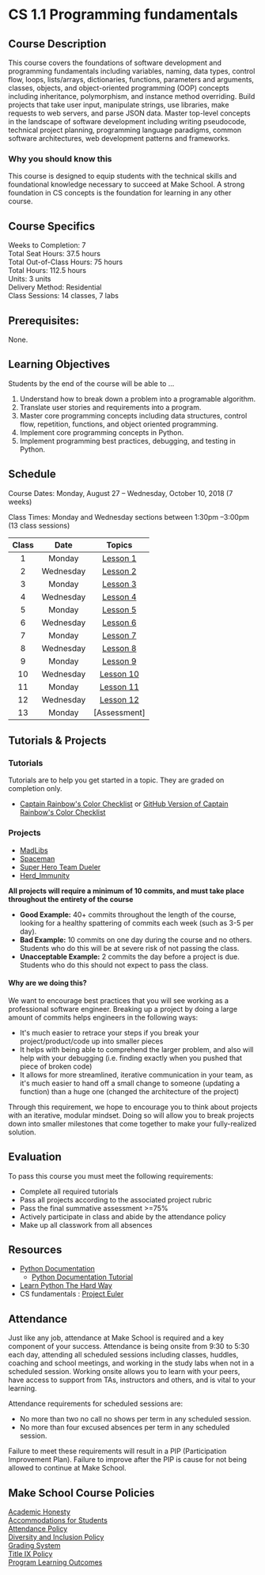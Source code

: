 # CS 1.1 Programming fundamentals

## Course Description

This course covers the foundations of software development and programming fundamentals including variables, naming, data types, control flow, loops, lists/arrays, dictionaries, functions, parameters and arguments, classes, objects, and object-oriented programming (OOP) concepts including inheritance, polymorphism, and instance method overriding. Build projects that take user input, manipulate strings, use libraries, make requests to web servers, and parse JSON data. Master top-level concepts in the landscape of software development including writing pseudocode, technical project planning, programming language paradigms, common software architectures, web development patterns and frameworks.

### Why you should know this

This course is designed to equip students with the technical skills and foundational knowledge necessary
to succeed at Make School. A strong foundation in CS concepts is the foundation for learning in any other course.  

## Course Specifics

Weeks to Completion:  7 <br>
Total Seat Hours:  37.5 hours <br>
Total Out-of-Class Hours: 75 hours <br>
Total Hours: 112.5 hours <br>
Units:  3 units <br>
Delivery Method:  Residential <br>
Class Sessions:  14 classes, 7 labs

## Prerequisites:  
None.

## Learning Objectives

Students by the end of the course will be able to ...

1. Understand how to break down a problem into a programable algorithm.
1. Translate user stories and requirements into a program.
1. Master core programming concepts including data structures, control flow, repetition, functions, and object oriented programming.
1. Implement core programming concepts in Python.
1. Implement programming best practices, debugging, and testing in Python.

## Schedule

Course Dates: Monday, August 27 – Wednesday, October 10, 2018 (7 weeks)

Class Times: Monday and Wednesday sections between 1:30pm –3:00pm (13 class sessions)


| Class |          Date          |                 Topics                  |
|:-----:|:----------------------:|:---------------------------------------:|
|  1 | Monday    | [Lesson 1] |
|  2 | Wednesday             | [Lesson 2] |
|  3 |  Monday             | [Lesson 3] |
|  4 | Wednesday            | [Lesson 4] |
|  5 |  Monday             | [Lesson 5] |
|  6 | Wednesday            | [Lesson 6] |
|  7 |  Monday            | [Lesson 7] |
|  8  | Wednesday           | [Lesson 8] |
|  9 |  Monday            | [Lesson 9] |
|  10 | Wednesday            | [Lesson 10] |
|  11 |  Monday           | [Lesson 11] |
|  12 | Wednesday           | [Lesson 12] |
|  13 |   Monday          | [Assessment] |


## Tutorials & Projects

### Tutorials
Tutorials are to help you get started in a topic.  They are graded on completion only.

- [Captain Rainbow's Color Checklist](https://www.makeschool.com/academy/track/captain-rainbow-s-color-checklist) or [GitHub Version of Captain Rainbow's Color Checklist](https://github.com/MakeSchool-Tutorials/Rainbow-Checklist)


### Projects

- [MadLibs](Projects/Madlibs_Project/README.md)
- [Spaceman](Projects/Spaceman_Project/README.md)
- [Super Hero Team Dueler](http://make.sc/superhero-team-dueler)
- [Herd_Immunity](Projects/Herd_Immunity_Project/README.md)

**All projects will require a minimum of 10 commits, and must take place throughout the entirety of the course**

- **Good Example:** 40+ commits throughout the length of the course, looking for a healthy spattering of commits each week (such as 3-5 per day).
- **Bad Example:** 10 commits on one day during the course and no others. Students who do this will be at severe risk of not passing the class.
- **Unacceptable Example:** 2 commits the day before a project is due. Students who do this should not expect to pass the class.

#### Why are we doing this?

We want to encourage best practices that you will see working as a professional software engineer. Breaking up a project by doing a large amount of commits helps engineers in the following ways:

- It's much easier to retrace your steps if you break your project/product/code up into smaller pieces
- It helps with being able to comprehend the larger problem, and also will help with your debugging (i.e. finding exactly when you pushed that piece of broken code)
- It allows for more streamlined, iterative communication in your team, as it's much easier to hand off a small change to someone (updating a function) than a huge one (changed the architecture of the project)

Through this requirement, we hope to encourage you to think about projects with an iterative, modular mindset. Doing so will allow you to break projects down into smaller milestones that come together to make your fully-realized solution.

## Evaluation

To pass this course you must meet the following requirements:

- Complete all required tutorials
- Pass all projects according to the associated project rubric
- Pass the final summative assessment >=75%
- Actively participate in class and abide by the attendance policy
- Make up all classwork from all absences


## Resources
- [Python Documentation](https://docs.python.org/3/index.html)
    - [Python Documentation Tutorial](https://docs.python.org/3/tutorial/index.html)
- [Learn Python The Hard Way](https://learnpythonthehardway.org/python3/)
- CS fundamentals : [Project Euler](https://projecteuler.net/)

## Attendance
Just like any job, attendance at Make School is required and a key component of your success. Attendance is being onsite from 9:30 to 5:30 each day, attending all scheduled sessions including classes, huddles, coaching and school meetings, and working in the study labs when not in a scheduled session. Working onsite allows you to learn with your peers, have access to support from TAs, instructors and others, and is vital to your learning.

Attendance requirements for scheduled sessions are:
- No more than two no call no shows per term in any scheduled session.
- No more than four excused absences per term in any scheduled session.

Failure to meet these requirements will result in a PIP (Participation Improvement Plan).  Failure to improve after the PIP is cause for not being allowed to continue at Make School.


## Make School Course Policies

[Academic Honesty](https://make.sc/academic-honesty)<br>
[Accommodations for Students](https://make.sc/accommodations-for-students)<br>
[Attendance Policy](https://make.sc/attendance-policy)  
[Diversity and Inclusion Policy](https://make.sc/diversity-and-inclusion-policy)<br>
[Grading System](https://make.sc/grading-system)
<br>
[Title IX Policy](https://make.sc/title-ix-policy)<br>
[Program Learning Outcomes](https://make.sc/program-learning-outcomes)

[Lesson 1]: Lessons/01-Class-Intro.md
[Lesson 2]: Lessons/02-Control-Flow.md
[Lesson 3]: Lessons/Lesson3.md
[Lesson 4]: Lessons/Lesson4.md
[Lesson 5]: Lessons/Lesson5.md
[Lesson 6]: Lessons/Lesson6.md
[Lesson 7]: Lessons/Lesson7.md
[Lesson 8]: Lessons/Lesson8.md
[Lesson 9]: Lessons/Lesson9.md
[Lesson 10]: Lessons/Lesson10.md
[Lesson 11]: Lessons/Lesson11.md
[Lesson 12]: Lessons/Lesson12.md    
